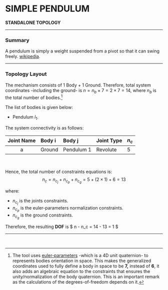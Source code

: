 # SIMPLE PENDULUM

**STANDALONE TOPOLOGY**

------------------------------------------------

### **Summary**
A pendulum is simply a weight suspended from a pivot so that it can swing freely. [wikipedia](https://en.wikipedia.org/wiki/Pendulum).

--------------------------------------

### **Topology Layout**
The mechanism consists of 1 Body + 1 Ground. Therefore, total system coordinates -including the ground- is $n=n_b\times7 = 2\times7 = 14$, where $n_b$ is the total number of bodies.[^1]

The list of bodies is given below:
- Pendulum  $l_1$.

The system connectivity is as follows:

<center>

| Joint Name  | Body i         | Body j         | Joint Type | $n_c$ |
|:-----------:|:-------------- |:-------------- | ---------- | ----- |
| a           | Ground         | Pendulum 1     | Revolute   | 5     |

</center>

<br/>

Hence, the total number of constraints equations is:
$$ n_{c} = n_{c_j} + n_{c_p} + n_{c_g} = 5 + (2\times 1) + 6 = 13 $$

where:
* $n_{c_j}$ is the joints constraints.
* $n_{c_p}$ is the euler-parameters normalization constraints.
* $n_{c_g}$ is the ground constraints.

Therefore, the resulting **DOF** is $ n - n_c = 14 - 13 = 1 $

------------------------------------------------------
<br/>

[^1]: The tool uses [euler-parameters](https://en.wikibooks.org/wiki/Multibody_Mechanics/Euler_Parameters) -which is a 4D unit quaternion- to represents bodies orientation in space. This makes the generalized coordinates used to fully define a body in space to be **7,** instead of **6**, it also adds an algebraic equation to the constraints that ensures the unity/normalization of the body quaternion. This is an important remark as the calculations of the degrees-of-freedom depends on it.


